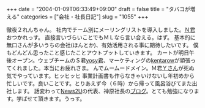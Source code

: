 +++
date = "2004-01-09T06:33:49+09:00"
draft = false
title = "タバコが増える"
categories = ["会社・社長日記"]
slug = "1055"
+++

徹夜２れんちゃん。
社内でチーム別にメーリングリストを導入しました。<a href="http://nagacy.com">Ｎ君</a>おつかれっす。
直接言いづらいことでもＭＬなら言い合える。はず。
基本的に無口さんが多いうちの会社(ほんとか)、有効活用される事に期待したいです。
僕もどんどん思ったこと感じたことアウトプットしていきます。
カートが明日午後オープン。ウェブチームのＳ君<a href="http://yosy.jp">yosy君</a>、マーケティングの<a href="http://kentarow.com">kentarow</a>が頑張ってくれました。本当にお疲れさま。
んでムームードメイン。Ｍ君<a href="http://hogemoge.mods.jp/blog/">Ｙさん</a>が死ぬ気でやっています。ヒッヒッヒ
事業計画書も作らなきゃいけないし年初めから忙しいです。良いことです。とりあえず今（６時）から帰って風呂浴びてまた出社します。
話変わって<a href="http://www.news2u.net/">News2U</a>の代表、神原社長の<a href="http://blog.news2u.co.jp/">ブログ</a>。とても勉強になります。学ばせて頂きます。うっす。
